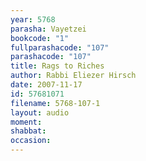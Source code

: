 ```yaml
---
year: 5768
parasha: Vayetzei
bookcode: "1"
fullparashacode: "107"
parashacode: "107"
title: Rags to Riches
author: Rabbi Eliezer Hirsch
date: 2007-11-17
id: 57681071
filename: 5768-107-1
layout: audio
moment: 
shabbat: 
occasion: 
---
```


